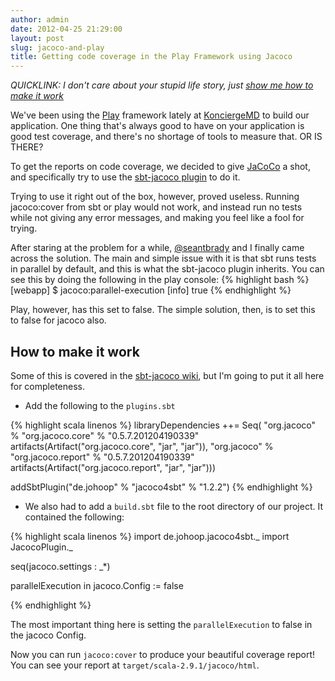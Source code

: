 ```yaml
---
author: admin
date: 2012-04-25 21:29:00
layout: post
slug: jacoco-and-play
title: Getting code coverage in the Play Framework using Jacoco
---
```

*QUICKLINK: I don't care about your stupid life story, just [show me how to make it work](#shutup)*

We've been using the [Play](http://www.playframework.org/) framework lately at [KonciergeMD](http://konciergemd.com) to build our application.  One thing that's always good to have on your application is good test coverage, and there's no shortage of tools to measure that.  OR IS THERE?

To get the reports on code coverage, we decided to give [JaCoCo](http://www.eclemma.org/jacoco/) a shot, and specifically try to use the [sbt-jacoco plugin](https://bitbucket.org/jmhofer/jacoco4sbt/wiki/Home) to do it.  

Trying to use it right out of the box, however, proved useless.  Running jacoco:cover from sbt or play would not work, and instead run no tests while not giving any error messages, and making you feel like a fool for trying.  

After staring at the problem for a while, [@seantbrady](https://twitter.com/#!/seantbrady) and I finally came across the solution.  The main and simple issue with it is that sbt runs tests in parallel by default, and this is what the sbt-jacoco plugin inherits.  You can see this by doing the following in the play console:
{% highlight bash %}
[webapp] $ jacoco:parallel-execution
[info] true
{% endhighlight %}

Play, however, has this set to false.  The simple solution, then, is to set this to false for jacoco also.

<a id="shutup" />

##  How to make it work

Some of this is covered in the [sbt-jacoco wiki](https://bitbucket.org/jmhofer/jacoco4sbt/wiki/Home), but I'm going to put it all here for completeness.

* Add the following to the `plugins.sbt`

{% highlight scala linenos %}
libraryDependencies ++= Seq(
	"org.jacoco" % "org.jacoco.core" % "0.5.7.201204190339" artifacts(Artifact("org.jacoco.core", "jar", "jar")),
	"org.jacoco" % "org.jacoco.report" % "0.5.7.201204190339" artifacts(Artifact("org.jacoco.report", "jar", "jar")))

addSbtPlugin("de.johoop" % "jacoco4sbt" % "1.2.2")
{% endhighlight %}

* We also had to add a `build.sbt` file to the root directory of our project.  It contained the following:

{% highlight scala linenos %}
import de.johoop.jacoco4sbt._
import JacocoPlugin._

seq(jacoco.settings : _*)

parallelExecution in jacoco.Config := false

{% endhighlight %}

The most important thing here is setting the `parallelExecution` to false in the jacoco Config.  

Now you can run `jacoco:cover` to produce your beautiful coverage report! You can see your report at `target/scala-2.9.1/jacoco/html`.
